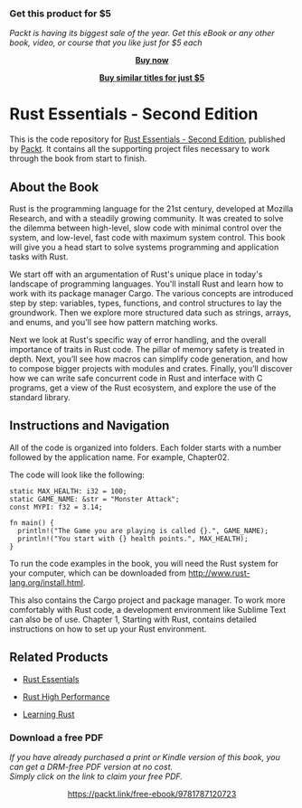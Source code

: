 
### Get this product for $5

<i>Packt is having its biggest sale of the year. Get this eBook or any other book, video, or course that you like just for $5 each</i>


<b><p align='center'>[Buy now](https://packt.link/9781787120723)</p></b>


<b><p align='center'>[Buy similar titles for just $5](https://subscription.packtpub.com/search)</p></b>


# Rust Essentials - Second Edition
This is the code repository for [Rust Essentials - Second Edition](https://www.packtpub.com/application-development/rust-essentials-second-edition?utm_source=github&utm_medium=repository&utm_campaign=9781788390019), published by [Packt](https://www.packtpub.com/?utm_source=github). It contains all the supporting project files necessary to work through the book from start to finish.
## About the Book
Rust is the programming language for the 21st century, developed at Mozilla Research, and with a steadily growing community. It was created to solve the dilemma between high-level, slow code with minimal control over the system, and low-level, fast code with maximum system control. This book will give you a head start to solve systems programming and application tasks with Rust.

We start off with an argumentation of Rust's unique place in today's landscape of programming languages. You'll install Rust and learn how to work with its package manager Cargo. The various concepts are introduced step by step: variables, types, functions, and control structures to lay the groundwork. Then we explore more structured data such as strings, arrays, and enums, and you’ll see how pattern matching works.

Next we look at Rust's specific way of error handling, and the overall importance of traits in Rust code. The pillar of memory safety is treated in depth. Next, you’ll see how macros can simplify code generation, and how to compose bigger projects with modules and crates. Finally, you’ll discover how we can write safe concurrent code in Rust and interface with C programs, get a view of the Rust ecosystem, and explore the use of the standard library.
## Instructions and Navigation
All of the code is organized into folders. Each folder starts with a number followed by the application name. For example, Chapter02.



The code will look like the following:
```
static MAX_HEALTH: i32 = 100; 
static GAME_NAME: &str = "Monster Attack"; 
const MYPI: f32 = 3.14; 
 
fn main() { 
  println!("The Game you are playing is called {}.", GAME_NAME); 
  println!("You start with {} health points.", MAX_HEALTH); 
}
```

To run the code examples in the book, you will need the Rust system for your computer, which can be downloaded from http://www.rust-lang.org/install.html.

This also contains the Cargo project and package manager. To work more comfortably with Rust code, a development environment like Sublime Text can also be of use. Chapter 1, Starting with Rust, contains detailed instructions on how to set up your Rust environment.

## Related Products
* [Rust Essentials](https://www.packtpub.com/application-development/rust-essentials?utm_source=github&utm_medium=repository&utm_campaign=9781785285769)

* [Rust High Performance](https://www.packtpub.com/application-development/rust-high-performance?utm_source=github&utm_medium=repository&utm_campaign=9781788399487)

* [Learning Rust](https://www.packtpub.com/application-development/learning-rust?utm_source=github&utm_medium=repository&utm_campaign=9781785884306)

### Download a free PDF

 <i>If you have already purchased a print or Kindle version of this book, you can get a DRM-free PDF version at no cost.<br>Simply click on the link to claim your free PDF.</i>
<p align="center"> <a href="https://packt.link/free-ebook/9781787120723">https://packt.link/free-ebook/9781787120723 </a> </p>